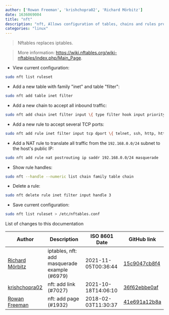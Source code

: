 ```yaml
---
author: ['Rowan Freeman', 'krishchopra02', 'Richard Mörbitz']
date: 1636069004
title: "nft"
description: "nft, Allows configuration of tables, chains and rules provided by the Linux kernel firewall."
categories: "linux"
---
```

> Nftables replaces iptables.

> More information: <https://wiki.nftables.org/wiki-nftables/index.php/Main_Page>.

- View current configuration:

```bash
sudo nft list ruleset
```

- Add a new table with family "inet" and table "filter":

```bash
sudo nft add table inet filter
```

- Add a new chain to accept all inbound traffic:

```bash
sudo nft add chain inet filter input \{ type filter hook input priority 0 \; policy accept \}
```

- Add a new rule to accept several TCP ports:

```bash
sudo nft add rule inet filter input tcp dport \{ telnet, ssh, http, https \} accept
```

- Add a NAT rule to translate all traffic from the `192.168.0.0/24` subnet to the host's public IP:

```bash
sudo nft add rule nat postrouting ip saddr 192.168.0.0/24 masquerade
```

- Show rule handles:

```bash
sudo nft --handle --numeric list chain family table chain
```

- Delete a rule:

```bash
sudo nft delete rule inet filter input handle 3
```

- Save current configuration:

```bash
sudo nft list ruleset > /etc/nftables.conf
```
List of changes to this documentation


Author | Description | ISO 8601 Date | GitHub link
------|-----|-----|-----
[Richard Mörbitz](mailto:richard.moerbitz@tu-dresden.de) | iptables, nft: add masquerade example (#6979) | 2021-11-05T00:36:44 | [15c9047cb8f4](https://github.com/tldr-pages/tldr/commit/15c9047cb8f47813d4d71ca36c4445d767d9230b)
[krishchopra02](mailto:77331421+krishchopra02@users.noreply.github.com) | nft: add link (#7027) | 2021-10-18T14:06:10 | [36f62ebbe0af](https://github.com/tldr-pages/tldr/commit/36f62ebbe0af1970b0fa479064b72abf80690902)
[Rowan Freeman](mailto:rowanfreeman@users.noreply.github.com) | nft: add page (#1932) | 2018-02-03T11:30:37 | [41e691a12b8a](https://github.com/tldr-pages/tldr/commit/41e691a12b8aea74945595b09092eb3e2bd60f72)

